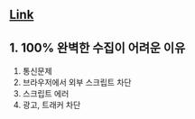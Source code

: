 ## [Link](https://youtu.be/xFYehFUO9sw?list=PLRrkVu2PYLQhRN7f4YvsAcyEDatyYpt25)

## 1. 100% 완벽한 수집이 어려운 이유

1. 통신문제
2. 브라우저에서 외부 스크립트 차단
3. 스크립트 에러
4. 광고, 트래커 차단